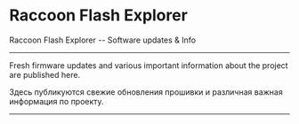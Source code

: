 # Raccoon Flash Explorer
Raccoon Flash Explorer -- Software updates &amp; Info

---
Fresh firmware updates and various important information about the project are published here.

Здесь публикуются свежие обновления прошивки и различная важная информация по проекту.

---
